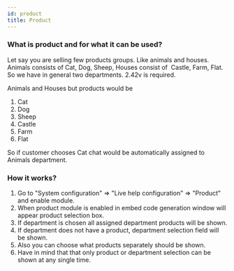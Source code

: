 ```yaml
---
id: product
title: Product
---
```


### What is product and for what it can be used?

Let say you are selling few products groups. Like animals and houses. Animals consists of Cat, Dog, Sheep, Houses consist of  Castle, Farm, Flat. So we have in general two departments. 2.42v is required.

Animals and Houses but products would be

1.  Cat
2.  Dog
3.  Sheep
4.  Castle
5.  Farm
6.  Flat

​So if customer chooses Cat chat would be automatically assigned to Animals department.

### How it works?

1.  Go to "System configuration" => "Live help configuration" => "Product" and enable module.
2.  When product module is enabled in embed code generation window will appear product selection box.
3.  If department is chosen all assigned department products will be shown.
4.  If department does not have a product, department selection field will be shown.
5.  Also you can choose what products separately should be shown.
6.  Have in mind that that only product or department selection can be shown at any single time.